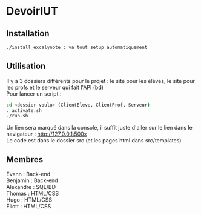 # DevoirIUT

## Installation
```bash
./install_excalynote : va tout setup automatiquement
```
## Utilisation
Il y a 3 dossiers différents pour le projet : le site pour les élèves, le site pour les profs et le serveur qui fait l'API (bd)  
Pour lancer un script :  
```bash
cd <dossier voulu> (ClientEleve, ClientProf, Serveur)
. activate.sh
./run.sh
```
Un lien sera marqué dans la console, il suffit juste d'aller sur le lien dans le navigateur : http://127.0.0.1:500x  
Le code est dans le dossier src (et les pages html dans src/templates)  

## Membres
Evann : Back-end  
Benjamin : Back-end  
Alexandre : SQL/BD  
Thomas : HTML/CSS  
Hugo : HTML/CSS  
Eliott : HTML/CSS
